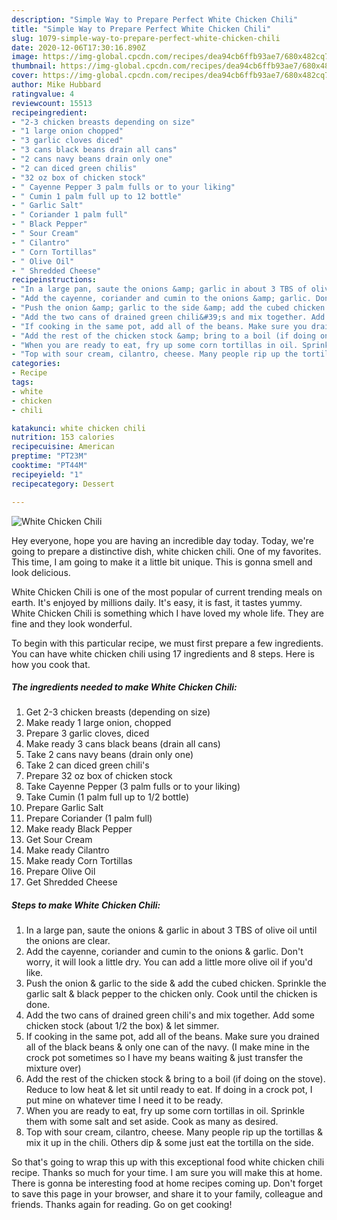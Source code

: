 ```yaml
---
description: "Simple Way to Prepare Perfect White Chicken Chili"
title: "Simple Way to Prepare Perfect White Chicken Chili"
slug: 1079-simple-way-to-prepare-perfect-white-chicken-chili
date: 2020-12-06T17:30:16.890Z
image: https://img-global.cpcdn.com/recipes/dea94cb6ffb93ae7/680x482cq70/white-chicken-chili-recipe-main-photo.jpg
thumbnail: https://img-global.cpcdn.com/recipes/dea94cb6ffb93ae7/680x482cq70/white-chicken-chili-recipe-main-photo.jpg
cover: https://img-global.cpcdn.com/recipes/dea94cb6ffb93ae7/680x482cq70/white-chicken-chili-recipe-main-photo.jpg
author: Mike Hubbard
ratingvalue: 4
reviewcount: 15513
recipeingredient:
- "2-3 chicken breasts depending on size"
- "1 large onion chopped"
- "3 garlic cloves diced"
- "3 cans black beans drain all cans"
- "2 cans navy beans drain only one"
- "2 can diced green chilis"
- "32 oz box of chicken stock"
- " Cayenne Pepper 3 palm fulls or to your liking"
- " Cumin 1 palm full up to 12 bottle"
- " Garlic Salt"
- " Coriander 1 palm full"
- " Black Pepper"
- " Sour Cream"
- " Cilantro"
- " Corn Tortillas"
- " Olive Oil"
- " Shredded Cheese"
recipeinstructions:
- "In a large pan, saute the onions &amp; garlic in about 3 TBS of olive oil until the onions are clear."
- "Add the cayenne, coriander and cumin to the onions &amp; garlic. Don&#39;t worry, it will look a little dry. You can add a little more olive oil if you&#39;d like."
- "Push the onion &amp; garlic to the side &amp; add the cubed chicken. Sprinkle the garlic salt &amp; black pepper to the chicken only. Cook until the chicken is done."
- "Add the two cans of drained green chili&#39;s and mix together. Add some chicken stock (about 1/2 the box) &amp; let simmer."
- "If cooking in the same pot, add all of the beans. Make sure you drained all of the black beans &amp; only one can of the navy. (I make mine in the crock pot sometimes so I have my beans waiting &amp; just transfer the mixture over)"
- "Add the rest of the chicken stock &amp; bring to a boil (if doing on the stove). Reduce to low heat &amp; let sit until ready to eat. If doing in a crock pot, I put mine on whatever time I need it to be ready."
- "When you are ready to eat, fry up some corn tortillas in oil. Sprinkle them with some salt and set aside. Cook as many as desired."
- "Top with sour cream, cilantro, cheese. Many people rip up the tortillas &amp; mix it up in the chili. Others dip &amp; some just eat the tortilla on the side."
categories:
- Recipe
tags:
- white
- chicken
- chili

katakunci: white chicken chili 
nutrition: 153 calories
recipecuisine: American
preptime: "PT23M"
cooktime: "PT44M"
recipeyield: "1"
recipecategory: Dessert

---
```



![White Chicken Chili](https://img-global.cpcdn.com/recipes/dea94cb6ffb93ae7/680x482cq70/white-chicken-chili-recipe-main-photo.jpg)

Hey everyone, hope you are having an incredible day today. Today, we're going to prepare a distinctive dish, white chicken chili. One of my favorites. This time, I am going to make it a little bit unique. This is gonna smell and look delicious.

White Chicken Chili is one of the most popular of current trending meals on earth. It's enjoyed by millions daily. It's easy, it is fast, it tastes yummy. White Chicken Chili is something which I have loved my whole life. They are fine and they look wonderful.




To begin with this particular recipe, we must first prepare a few ingredients. You can have white chicken chili using 17 ingredients and 8 steps. Here is how you cook that.

<!--inarticleads1-->

##### The ingredients needed to make White Chicken Chili:

1. Get 2-3 chicken breasts (depending on size)
1. Make ready 1 large onion, chopped
1. Prepare 3 garlic cloves, diced
1. Make ready 3 cans black beans (drain all cans)
1. Take 2 cans navy beans (drain only one)
1. Take 2 can diced green chili&#39;s
1. Prepare 32 oz box of chicken stock
1. Take  Cayenne Pepper (3 palm fulls or to your liking)
1. Take  Cumin (1 palm full up to 1/2 bottle)
1. Prepare  Garlic Salt
1. Prepare  Coriander (1 palm full)
1. Make ready  Black Pepper
1. Get  Sour Cream
1. Make ready  Cilantro
1. Make ready  Corn Tortillas
1. Prepare  Olive Oil
1. Get  Shredded Cheese




<!--inarticleads2-->

##### Steps to make White Chicken Chili:

1. In a large pan, saute the onions &amp; garlic in about 3 TBS of olive oil until the onions are clear.
1. Add the cayenne, coriander and cumin to the onions &amp; garlic. Don&#39;t worry, it will look a little dry. You can add a little more olive oil if you&#39;d like.
1. Push the onion &amp; garlic to the side &amp; add the cubed chicken. Sprinkle the garlic salt &amp; black pepper to the chicken only. Cook until the chicken is done.
1. Add the two cans of drained green chili&#39;s and mix together. Add some chicken stock (about 1/2 the box) &amp; let simmer.
1. If cooking in the same pot, add all of the beans. Make sure you drained all of the black beans &amp; only one can of the navy. (I make mine in the crock pot sometimes so I have my beans waiting &amp; just transfer the mixture over)
1. Add the rest of the chicken stock &amp; bring to a boil (if doing on the stove). Reduce to low heat &amp; let sit until ready to eat. If doing in a crock pot, I put mine on whatever time I need it to be ready.
1. When you are ready to eat, fry up some corn tortillas in oil. Sprinkle them with some salt and set aside. Cook as many as desired.
1. Top with sour cream, cilantro, cheese. Many people rip up the tortillas &amp; mix it up in the chili. Others dip &amp; some just eat the tortilla on the side.




So that's going to wrap this up with this exceptional food white chicken chili recipe. Thanks so much for your time. I am sure you will make this at home. There is gonna be interesting food at home recipes coming up. Don't forget to save this page in your browser, and share it to your family, colleague and friends. Thanks again for reading. Go on get cooking!

